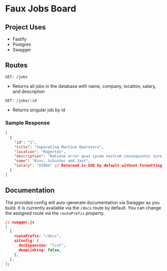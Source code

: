 # Faux Jobs Board

## Project Uses

- Fastify
- Postgres
- Swagger

## Routes

`GET: /jobs`
- Returns all jobs in the database with name, company, location, salary, and description

`GET: /jobs/:id`
- Returns singular job by id

### Sample Response
```json
[
  {
    "id": "1",
    "title": "Separating Machine Operators",
    "location": "Rogerton",
    "description": "Ratione error quas ipsam nostrum consequuntur iure nam.",
    "name": "Bins, Schuster and Jast",
    "salary": "83064" // Returned in USD by default without formatting
  }
]
```

## Documentation
The provided config will auto-generate documentation via Swagger as you build. It is currently available via the `/docs` route by default.
You can change the assigned route via the `routePrefix` property. 

```json
// swagger.js
[
  {
    routePrefix: "/docs",
    uiConfig: {
      docExpansion: "list",
      deepLinking: false,
    },
  },
];
```
